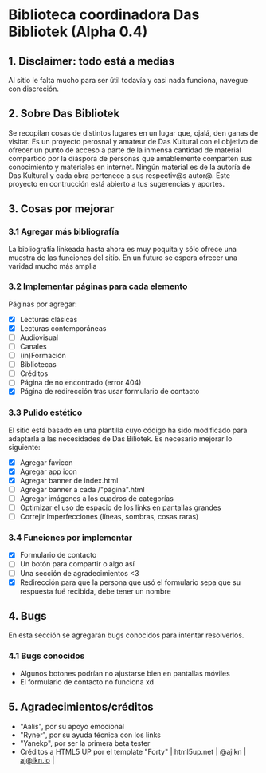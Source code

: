 # Biblioteca coordinadora Das Bibliotek (Alpha 0.4)
## 1. Disclaimer: todo está a medias
Al sitio le falta mucho para ser útil todavía y casi nada funciona, navegue con discreción.

## 2. Sobre Das Bibliotek
Se recopilan cosas de distintos lugares en un lugar que, ojalá, den ganas de visitar.
Es un proyecto perosnal y amateur de Das Kultural con el objetivo de ofrecer un punto de acceso a parte de la inmensa cantidad de material compartido por la diáspora de personas que amablemente comparten sus conocimiento y materiales en internet. Ningún material es de la autoría de Das Kultural y cada obra pertenece a sus respectiv@s autor@. Este proyecto en contrucción está abierto a tus sugerencias y aportes.

## 3. Cosas por mejorar
### 3.1 Agregar más bibliografía
La bibliografía linkeada hasta ahora es muy poquita y sólo ofrece una muestra de las funciones del sitio. En un futuro se espera ofrecer una varidad mucho más amplia

### 3.2 Implementar páginas para cada elemento
Páginas por agregar:
- [x] Lecturas clásicas
- [x] Lecturas contemporáneas
- [ ] Audiovisual
- [ ] Canales
- [ ] (in)Formación
- [ ] Bibliotecas
- [ ] Créditos
- [ ] Página de no encontrado (error 404)
- [x] Página de redirección tras usar formulario de contacto

### 3.3 Pulido estético
El sitio está basado en una plantilla cuyo código ha sido modificado para adaptarla a las necesidades de Das Biliotek. Es necesario mejorar lo siguiente:
- [X] Agregar favicon
- [X] Agregar app icon
- [x] Agregar banner de index.html
- [ ] Agregar banner a cada /"página".html
- [ ] Agregar imágenes a los cuadros de categorías
- [ ] Optimizar el uso de espacio de los links en pantallas grandes
- [ ] Correjir imperfecciones (líneas, sombras, cosas raras)

### 3.4 Funciones por implementar
- [X] Formulario de contacto
- [ ] Un botón para compartir o algo así
- [ ] Una sección de agradecimientos <3
- [X] Redirección para que la persona que usó el formulario sepa que su respuesta fué recibida, debe tener un nombre

## 4. Bugs
En esta sección se agregarán bugs conocidos para intentar resolverlos.

### 4.1 Bugs conocidos
- Algunos botones podrían no ajustarse bien en pantallas móviles 
- El formulario de contacto no funciona xd

## 5. Agradecimientos/créditos 

- "Aalis", por su apoyo emocional
- "Ryner", por su ayuda técnica con los links
- "Yanekp", por ser la primera beta tester
- Créditos a HTML5 UP por el template "Forty" | html5up.net | @ajlkn | aj@lkn.io |
